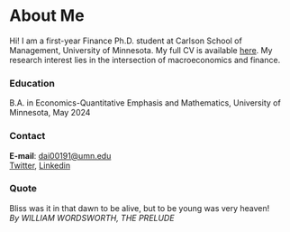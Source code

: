 # About Me
Hi! I am a first-year Finance Ph.D. student at Carlson School of Management, University of Minnesota. My full CV is available [here](/CV081324.pdf). My research interest lies in the intersection of macroeconomics and finance.
    
### Education
B.A. in Economics-Quantitative Emphasis and Mathematics, University of Minnesota, May 2024

### Contact
**E-mail**: dai00191@umn.edu\
[Twitter](https://x.com/Oliver_Dai_Econ), [Linkedin](/OliverDai_LinkedIn.html)
    

### Quote
Bliss was it in that dawn to be alive, but to be young was very heaven!\
_By WILLIAM WORDSWORTH, THE PRELUDE_


